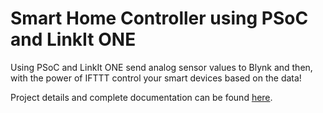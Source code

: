 # Smart Home Controller using PSoC and LinkIt ONE
Using PSoC and LinkIt ONE send analog sensor values to Blynk and then, with the power of IFTTT control your smart devices based on the data!

Project details and complete documentation can be found [here](https://www.hackster.io/abdullahsadiq/smart-home-controller-using-psoc-and-linkit-one-fe83ef).
